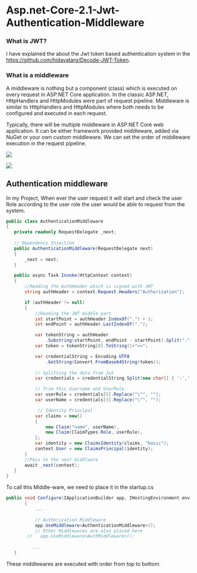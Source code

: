 # Asp.net-Core-2.1-Jwt-Authentication-Middleware

### What is JWT?
I have explained the about the Jwt token based authentication system in the https://github.com/hidayatarg/Decode-JWT-Token.

### What is a middleware

A middleware is nothing but a component (class) which is executed on every request in ASP.NET Core application. In the classic ASP.NET, HttpHandlers and HttpModules were part of request pipeline. Middleware is similar to HttpHandlers and HttpModules where both needs to be configured and executed in each request.

Typically, there will be multiple middleware in ASP.NET Core web application. It can be either framework provided middleware, added via NuGet or your own custom middleware. We can set the order of middleware execution in the request pipeline. 

![](http://www.tutorialsteacher.com/Content/images/core/middleware-1.png)

![](http://www.tutorialsteacher.com/Content/images/core/request-processing.png)

## Authentication middleware
In my Project, When ever the user request it will start and check the user Role according to the user role the user would be able to request from the system. 
```csharp
public class AuthenticationMiddleware
{
   private readonly RequestDelegate _next;
   
   // Dependency Injection
   public AuthenticationMiddleware(RequestDelegate next)
   {
       _next = next;
   }

   public async Task Invoke(HttpContext context)
   {
	   //Reading the AuthHeader which is signed with JWT
       string authHeader = context.Request.Headers["Authorization"];

       if (authHeader != null)
       {   
	       //Reading the JWT middle part           
           int startPoint = authHeader.IndexOf(".") + 1;               
           int endPoint = authHeader.LastIndexOf(".");

           var tokenString = authHeader
	           .Substring(startPoint, endPoint - startPoint).Split(".");
           var token = tokenString[0].ToString()+"==";

           var credentialString = Encoding.UTF8
               .GetString(Convert.FromBase64String(token));
        
           // Splitting the data from Jwt
           var credentials = credentialString.Split(new char[] { ':',',' });

           // Trim this Username and UserRole.
           var userRule = credentials[5].Replace("\"", ""); 
           var userName = credentials[3].Replace("\"", "");

            // Identity Principal
           var claims = new[]
           {
               new Claim("name", userName),
               new Claim(ClaimTypes.Role, userRule),
           };
           var identity = new ClaimsIdentity(claims, "basic");
           context.User = new ClaimsPrincipal(identity);
       }
       //Pass to the next middlware
       await _next(context);
   } 
}
```
To call this Middle-ware, we need to place it in the startup.cs
```csharp
public void Configure(IApplicationBuilder app, IHostingEnvironment env)
       {
           ...
 
           // Authorization Middleware
           app.UseMiddleware<AuthenticationMiddleware>();
	       // Other Middlewares are also placed here 
        //   app.UseMiddleware<AuthMiddleware>();
	      
	      ...
   }
```
These middlewares are executed with order from top to bottom.
